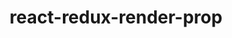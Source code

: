 ---
path: /components/react-redux-render-prop
title: react-redux-render-prop
tag: component
content: README.md
---